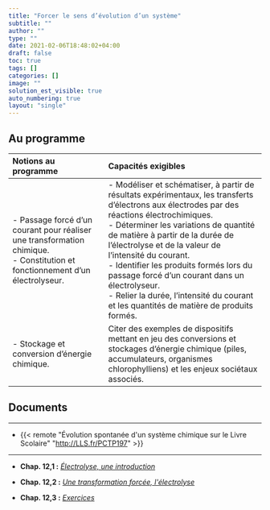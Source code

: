 ```yaml
---
title: "Forcer le sens d’évolution d’un système"
subtitle: ""
author: ""
type: ""
date: 2021-02-06T18:48:02+04:00
draft: false
toc: true
tags: []
categories: []
image: ""
solution_est_visible: true
auto_numbering: true
layout: "single"
---
```


## Au programme

| Notions au programme | Capacités exigibles |
| :---- | :---- |
| - Passage forcé d’un courant pour réaliser une transformation chimique.<br />- Constitution et fonctionnement d’un électrolyseur. | - Modéliser et schématiser, à partir de résultats expérimentaux, les transferts d’électrons aux électrodes par des réactions électrochimiques.<br />- Déterminer les variations de quantité de matière à partir de la durée de l’électrolyse et de la valeur de l’intensité du courant.<br />- Identifier les produits formés lors du passage forcé d’un courant dans un électrolyseur.<br />- Relier la durée, l’intensité du courant et les quantités de matière de produits formés. |
| - Stockage et conversion d’énergie chimique. | Citer des exemples de dispositifs mettant en jeu des conversions et stockages d’énergie chimique (piles, accumulateurs, organismes chlorophylliens) et les enjeux sociétaux associés. |

## Documents

----

- {{< remote "Évolution spontanée d'un système chimique sur le Livre Scolaire" "http://LLS.fr/PCTP197" >}}

----

- **Chap. 12,1 :** [*Électrolyse, une introduction*](1-electrolyse-introduction)

- **Chap. 12,2 :** [*Une transformation forcée, l'électrolyse*](2-electrolyse-cours)

- **Chap. 12,3 :** [*Exercices*](3-annales)

